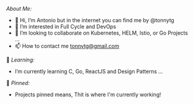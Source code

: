 *About Me:*
- 👋 Hi, I’m Antonio but in the internet you can find me by @tonnytg
- 👀 I’m interested in Full Cycle and DevOps
- 💞️ I’m looking to collaborate on Kubernetes, HELM, Istio, or Go Projects ...
- 📫 How to contact me tonnytg@gmail.com

🌱 *Learning:*
-  I’m currently learning C, Go, ReactJS and Design Patterns ...


📌 *Pinned:*
- Projects pinned means, Thit is where I'm currently working!

<br/>
<!---
tonnytg/tonnytg is a ✨ special ✨ repository because its `README.md` (this file) appears on your GitHub profile.
You can click the Preview link to take a look at your changes.
--->

